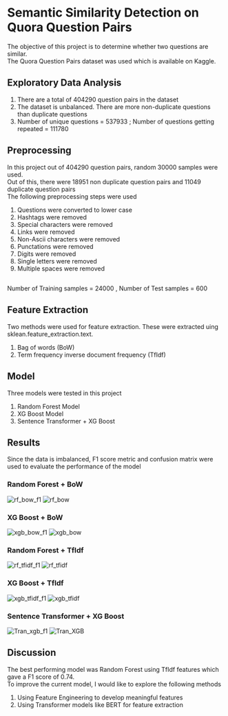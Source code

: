 # Semantic Similarity Detection on Quora Question Pairs
The objective of this project is to determine whether two questions are similar. 
<br>The Quora Question Pairs dataset was used which is available on Kaggle. 
## Exploratory Data Analysis
1. There are a total of 404290 question pairs in the dataset
2. The dataset is unbalanced. There are more non-duplicate questions than duplicate questions
4. Number of unique questions = 537933 ; Number of questions getting repeated = 111780
## Preprocessing 
In this project out of 404290 question pairs, random 30000 samples were used.
<br> Out of this, there were 18951 non duplicate question pairs and 11049 duplicate question pairs
<br> The following preprocessing steps were used 
1. Questions were converted to lower case
2. Hashtags were removed
3. Special characters were removed
4. Links were removed
5. Non-Ascii characters were removed
6. Punctations were removed
7. Digits were removed
8. Single letters were removed
9. Multiple spaces were removed
##
Number of Training samples = 24000 , Number of Test samples = 600 
## Feature Extraction 
Two methods were used for feature extraction. These were extracted uing sklean.feature_extraction.text.
1. Bag of words (BoW) 
2. Term frequency inverse document frequency (TfIdf)
   
## Model 
Three models were tested in this project 
1. Random Forest Model
2. XG Boost Model
3. Sentence Transformer + XG Boost

## Results
Since the data is imbalanced, F1 score metric and confusion matrix were used to evaluate the performance of the model 
### Random Forest + BoW
![rf_bow_f1](images/rf_bow_f1.png)
![rf_bow](images/rf_bow.png)
### XG Boost + BoW
![xgb_bow_f1](images/xgb_bow_f1.png)
![xgb_bow](images/xgb_bow.png)
### Random Forest + TfIdf
![rf_tfidf_f1](images/rf_tfidf_f1.png)
![rf_tfidf](images/rf_tfidf.png)
### XG Boost + TfIdf
![xgb_tfidf_f1](images/xgb_tfidf_f1.png)
![xgb_tfidf](images/xgb_tfidf.png)
### Sentence Transformer + XG Boost 
![Tran_xgb_f1](images/Tran_xgb_f1.png)
![Tran_XGB](images/Tran_XGB.png)
## Discussion 
The best performing model was Random Forest using TfIdf features which gave a F1 score of 0.74.
<br> To improve the current model, I would like to explore the following methods
1. Using Feature Engineering to develop meaningful features
2. Using Transformer models like BERT for feature extraction
